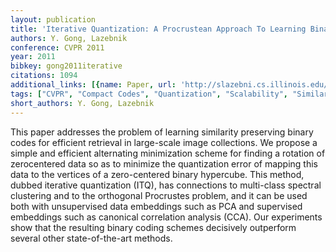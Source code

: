 ```yaml
---
layout: publication
title: 'Iterative Quantization: A Procrustean Approach To Learning Binary Codes'
authors: Y. Gong, Lazebnik
conference: CVPR 2011
year: 2011
bibkey: gong2011iterative
citations: 1094
additional_links: [{name: Paper, url: 'http://slazebni.cs.illinois.edu/publications/cvpr11_small_code.pdf'}]
tags: ["CVPR", "Compact Codes", "Quantization", "Scalability", "Similarity Search", "Supervised", "Unsupervised"]
short_authors: Y. Gong, Lazebnik
---
```

This paper addresses the problem of learning similarity preserving binary codes for efficient retrieval in large-scale image collections. We propose a simple and efficient alternating minimization scheme for finding a rotation of zerocentered data so as to minimize the quantization error of
mapping this data to the vertices of a zero-centered binary
hypercube. This method, dubbed iterative quantization
(ITQ), has connections to multi-class spectral clustering
and to the orthogonal Procrustes problem, and it can be
used both with unsupervised data embeddings such as PCA
and supervised embeddings such as canonical correlation
analysis (CCA). Our experiments show that the resulting
binary coding schemes decisively outperform several other
state-of-the-art methods.